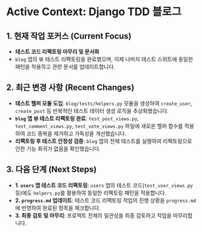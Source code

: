 # Active Context: Django TDD 블로그

## 1. 현재 작업 포커스 (Current Focus)

- **테스트 코드 리팩토링 마무리 및 문서화**
- `blog` 앱의 뷰 테스트 리팩토링을 완료했으며, 이제 나머지 테스트 스위트에 동일한 패턴을 적용하고 관련 문서를 업데이트합니다.

## 2. 최근 변경 사항 (Recent Changes)

- **테스트 헬퍼 모듈 도입**: `blog/tests/helpers.py` 모듈을 생성하여 `create_user`, `create_post` 등 반복적인 테스트 데이터 생성 로직을 추상화했습니다.
- **`blog` 앱 뷰 테스트 리팩토링 완료**: `test_post_views.py`, `test_comment_views.py`, `test_vote_views.py` 파일에 새로운 헬퍼 함수를 적용하여 코드 중복을 제거하고 가독성을 개선했습니다.
- **리팩토링 후 테스트 안정성 검증**: `blog` 앱의 전체 테스트를 실행하여 리팩토링으로 인한 기능 회귀가 없음을 확인했습니다.

## 3. 다음 단계 (Next Steps)

- **1. `users` 앱 테스트 코드 리팩토링**: `users` 앱의 테스트 코드(`test_user_views.py` 등)에도 `helpers.py`를 활용하여 동일한 리팩토링 패턴을 적용합니다.
- **2. `progress.md` 업데이트**: 테스트 코드 리팩토링 작업의 진행 상황을 `progress.md`에 반영하여 완료된 항목을 체크합니다.
- **3. 최종 검토 및 마무리**: 프로젝트 전체의 일관성을 최종 검토하고 작업을 마무리합니다.

